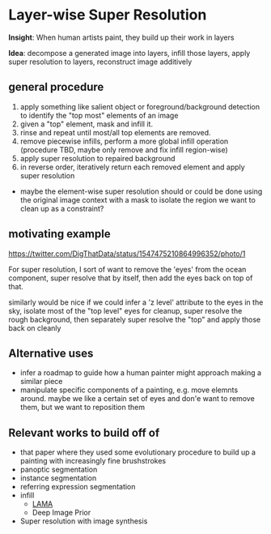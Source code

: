 # Layer-wise Super Resolution

**Insight**: When human artists paint, they build up their work in layers

**Idea**: decompose a generated image into layers, infill those layers, apply super resolution to layers, reconstruct image additively

## general procedure

1. apply something like salient object or foreground/background detection to identify the "top most" elements of an image
2. given a "top" element, mask and infill it.
3. rinse and repeat until most/all top elements are removed.
4. remove piecewise infills, perform a more global infill operation (procedure TBD, maybe only remove and fix infill region-wise)
5. apply super resolution to repaired background
6. in reverse order, iteratively return each removed element and apply super resolution
  - maybe the element-wise super resolution should or could be done using the original image context with a mask to isolate the region we want to clean up as a constraint? 

## motivating example

https://twitter.com/DigThatData/status/1547475210864996352/photo/1

For super resolution, I sort of want to remove the 'eyes' from the ocean component, super resolve that by itself, then add the eyes back on top of that.

similarly would be nice if we could infer a 'z level' attribute to the eyes in the sky, isolate most of the "top level" eyes for cleanup, super resolve the rough background, then separately super resolve the "top" and apply those back on cleanly

## Alternative uses

* infer a roadmap to guide how a human painter might approach making a similar piece
* manipulate specific components of a painting, e.g. move elemnts around. maybe we like a certain set of eyes and don'e want to remove them, but we want to reposition them

## Relevant works to build off of

* that paper where they used some evolutionary procedure to build up a painting with increasingly fine brushstrokes
* panoptic segmentation
* instance segmentation
* referring expression segmentation
* infill
  * [LAMA](https://github.com/geomagical/lama-with-refiner/tree/refinement)
  * Deep Image Prior
* Super resolution with image synthesis
